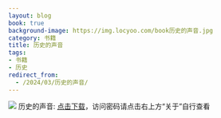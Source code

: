 ```yaml
---
layout: blog
book: true
background-image: https://img.locyoo.com/book历史的声音.jpg
category: 书籍
title: 历史的声音
tags:
- 书籍
- 历史
redirect_from:
  - /2024/03/历史的声音/
---
```

![](https://img.locyoo.com/book历史的声音.jpg)
历史的声音: <a name = "ref1" href="https://url18.ctfile.com/f/50983618-1377654475-32bf47?p=3619">点击下载</a>，访问密码请点击右上方“关于”自行查看